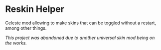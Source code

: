 # Reskin Helper

Celeste mod allowing to make skins that can be toggled without a restart, among other things.

_This project was abandoned due to another universal skin mod being on the works._
